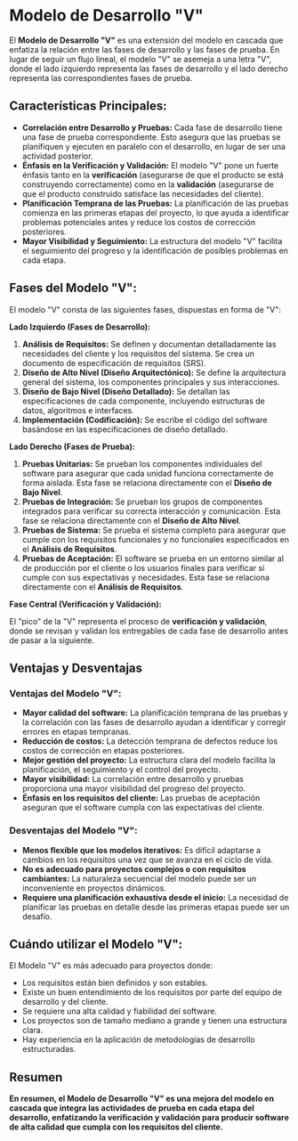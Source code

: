 # Modelo de Desarrollo "V"

El **Modelo de Desarrollo "V"** es una extensión del modelo en cascada que enfatiza la relación entre las fases de desarrollo y las fases de prueba. En lugar de seguir un flujo lineal, el modelo "V" se asemeja a una letra "V", donde el lado izquierdo representa las fases de desarrollo y el lado derecho representa las correspondientes fases de prueba.

## **Características Principales:**

* **Correlación entre Desarrollo y Pruebas:** Cada fase de desarrollo tiene una fase de prueba correspondiente. Esto asegura que las pruebas se planifiquen y ejecuten en paralelo con el desarrollo, en lugar de ser una actividad posterior.
* **Énfasis en la Verificación y Validación:** El modelo "V" pone un fuerte énfasis tanto en la **verificación** (asegurarse de que el producto se está construyendo correctamente) como en la **validación** (asegurarse de que el producto construido satisface las necesidades del cliente).
* **Planificación Temprana de las Pruebas:** La planificación de las pruebas comienza en las primeras etapas del proyecto, lo que ayuda a identificar problemas potenciales antes y reduce los costos de corrección posteriores.
* **Mayor Visibilidad y Seguimiento:** La estructura del modelo "V" facilita el seguimiento del progreso y la identificación de posibles problemas en cada etapa.

## **Fases del Modelo "V":**

El modelo "V" consta de las siguientes fases, dispuestas en forma de "V":

**Lado Izquierdo (Fases de Desarrollo):**

1.  **Análisis de Requisitos:** Se definen y documentan detalladamente las necesidades del cliente y los requisitos del sistema. Se crea un documento de especificación de requisitos (SRS).
2.  **Diseño de Alto Nivel (Diseño Arquitectónico):** Se define la arquitectura general del sistema, los componentes principales y sus interacciones.
3.  **Diseño de Bajo Nivel (Diseño Detallado):** Se detallan las especificaciones de cada componente, incluyendo estructuras de datos, algoritmos e interfaces.
4.  **Implementación (Codificación):** Se escribe el código del software basándose en las especificaciones de diseño detallado.

**Lado Derecho (Fases de Prueba):**

1.  **Pruebas Unitarias:** Se prueban los componentes individuales del software para asegurar que cada unidad funciona correctamente de forma aislada. Esta fase se relaciona directamente con el **Diseño de Bajo Nivel**.
2.  **Pruebas de Integración:** Se prueban los grupos de componentes integrados para verificar su correcta interacción y comunicación. Esta fase se relaciona directamente con el **Diseño de Alto Nivel**.
3.  **Pruebas de Sistema:** Se prueba el sistema completo para asegurar que cumple con los requisitos funcionales y no funcionales especificados en el **Análisis de Requisitos**.
4.  **Pruebas de Aceptación:** El software se prueba en un entorno similar al de producción por el cliente o los usuarios finales para verificar si cumple con sus expectativas y necesidades. Esta fase se relaciona directamente con el **Análisis de Requisitos**.

**Fase Central (Verificación y Validación):**

El "pico" de la "V" representa el proceso de **verificación y validación**, donde se revisan y validan los entregables de cada fase de desarrollo antes de pasar a la siguiente.

## Ventajas y Desventajas
### **Ventajas del Modelo "V":**

* **Mayor calidad del software:** La planificación temprana de las pruebas y la correlación con las fases de desarrollo ayudan a identificar y corregir errores en etapas tempranas.
* **Reducción de costos:** La detección temprana de defectos reduce los costos de corrección en etapas posteriores.
* **Mejor gestión del proyecto:** La estructura clara del modelo facilita la planificación, el seguimiento y el control del proyecto.
* **Mayor visibilidad:** La correlación entre desarrollo y pruebas proporciona una mayor visibilidad del progreso del proyecto.
* **Énfasis en los requisitos del cliente:** Las pruebas de aceptación aseguran que el software cumpla con las expectativas del cliente.

### **Desventajas del Modelo "V":**

* **Menos flexible que los modelos iterativos:** Es difícil adaptarse a cambios en los requisitos una vez que se avanza en el ciclo de vida.
* **No es adecuado para proyectos complejos o con requisitos cambiantes:** La naturaleza secuencial del modelo puede ser un inconveniente en proyectos dinámicos.
* **Requiere una planificación exhaustiva desde el inicio:** La necesidad de planificar las pruebas en detalle desde las primeras etapas puede ser un desafío.

## **Cuándo utilizar el Modelo "V":**

El Modelo "V" es más adecuado para proyectos donde:

* Los requisitos están bien definidos y son estables.
* Existe un buen entendimiento de los requisitos por parte del equipo de desarrollo y del cliente.
* Se requiere una alta calidad y fiabilidad del software.
* Los proyectos son de tamaño mediano a grande y tienen una estructura clara.
* Hay experiencia en la aplicación de metodologías de desarrollo estructuradas.

## Resumen
**En resumen, el Modelo de Desarrollo "V" es una mejora del modelo en cascada que integra las actividades de prueba en cada etapa del desarrollo, enfatizando la verificación y validación para producir software de alta calidad que cumpla con los requisitos del cliente.**